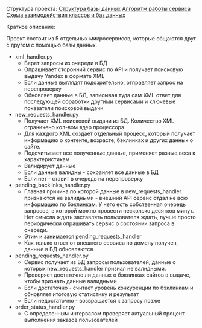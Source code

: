 Структура проекта:
[Структура базы данных](https://lucid.app/lucidchart/45eb7003-c18a-48f7-869d-0dfeba193875/view)
[Алгоритм работы сервиса](https://lucid.app/lucidchart/7cc211e6-9874-4500-9600-8f8a0f56a47e/view)
[Схема взаимодействия классов и баз данных](https://lucid.app/lucidchart/028b9ac8-d755-423e-8b02-049f92f29e32/view)

Краткое описание:

Проект состоит из 5 отдельных микросервисов, которые общаются друг с другом с помощью базы данных.

+ xml_handler.py
  + Берет запросы из очереди в БД
  + Опрашивает сторонний сервис по API и получает поисковую выдачу Yandex в формате XML
  + Если данные выглядят подозрительно, отправляет запрос на перепроверку
  + Обновляет данные в БД, записывая туда сам XML ответ для последующей обработки другими сервисами и ключевые показатели поисковой выдачи
+ new_requests_handler.py
  + Получает XML поисковой выдачи из БД. Количество XML ограничено кол-вом ядер процессора.  
  + Для каждого XML создает отдельный процесс, который получает информацию о контенте, возрасте, бэклинках и других данных о сайте.
  + Подсчитывает все полученные данные, применяет разные веса к характеристикам
  + Валидирует данные
  + Если данные валидны - сохраняет все данные в БД
  + Если нет - ставит в очередь на перепроверку
+ pending_backlinks_handler.py
  + Главная причина по которой данные в new_requests_handler признаются не валидными - внешний API сервис отдал не всю информацию по бэклинкам. У него есть собственная очередь запросов, в которой можно провести несколько десятков минут. Нет смысла ждать заставлять пользователя ждать, лучше просто периодически опрашивать сервис о состоянии запроса в очереди.
  + Этим и занимается pending_requests_handler
  + Как только ответ от внешнего сервиса по домену получен, данные в БД обновляются
+ pending_requests_handler.py
  + Сервис получает из БД запросы пользователей, данные о которых new_requests_handler признал не валидными. 
  + Проверяет достаточно ли данных о бэклинках сайтов в выдаче, чтобы признать данные валидными
  + Если достаточно - считает уровень конкуренции по бэклинкам и обновляет итоговую статистику и результат
  + Если недостаточно - возвращается к запросу позже
+ order_status_handler.py
  + С определенным интервалом проверяет актуальный процент выполнения заказов пользователей
